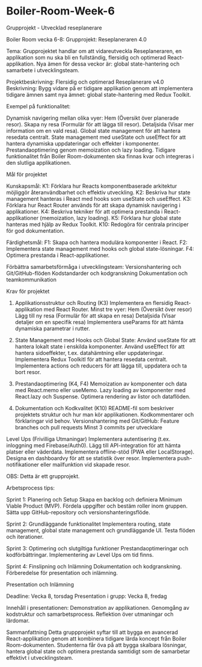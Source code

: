 # Boiler-Room-Week-6
Grupprojekt - Utvecklad reseplanerare

Boiler Room vecka 6-8: Grupprojekt: Reseplaneraren 4.0

Tema: Grupprojektet handlar om att vidareutveckla Reseplaneraren, en applikation som nu ska bli en fullständig, flersidig och optimerad React-applikation. Nya ämen för dessa veckor är: global state-hantering och samarbete i utvecklingsteam.


Projektbeskrivning: Flersidig och optimerad Reseplanerare v4.0
Beskrivning: Bygg vidare på er tidigare applikation genom att implementera tidigare ämnen samt nya ämnet: global state-hantering med Redux Toolkit.

Exempel på funktionalitet:

Dynamisk navigering mellan olika vyer:
Hem (Översikt över planerade resor).
Skapa ny resa (Formulär för att lägga till resor).
Detaljsida (Visar mer information om en vald resa).
Global state management för att hantera resedata centralt.
State management med useState och useEffect för att hantera dynamiska uppdateringar och effekter i komponenter.
Prestandaoptimering genom memoization och lazy loading.
Tidigare funktionalitet från Boiler Room-dokumenten ska finnas kvar och integreras i den slutliga applikationen.

Mål för projektet

Kunskapsmål:
K1: Förklara hur Reacts komponentbaserade arkitektur möjliggör återanvändbarhet och effektiv utveckling.
K2: Beskriva hur state management hanteras i React med hooks som useState och useEffect.
K3: Förklara hur React Router används för att skapa dynamisk navigering i applikationer.
K4: Beskriva tekniker för att optimera prestanda i React-applikationer (memoization, lazy loading).
K5: Förklara hur global state hanteras med hjälp av Redux Toolkit.
K10: Redogöra för centrala principer för god dokumentation.

Färdighetsmål:
F1: Skapa och hantera modulära komponenter i React.
F2: Implementera state management med hooks och global state-lösningar.
F4: Optimera prestanda i React-applikationer.

Förbättra samarbetsförmåga i utvecklingsteam:
Versionshantering och Git/GitHub-flöden
Kodstandarder och kodgranskning
Dokumentation och teamkommunikation

Krav för projektet

1. Applikationsstruktur och Routing (K3)
Implementera en flersidig React-applikation med React Router.
Minst tre vyer:
Hem (Översikt över resor)
Lägg till ny resa (Formulär för att skapa en resa)
Detaljsida (Visar detaljer om en specifik resa)
Implementera useParams för att hämta dynamiska parametrar i rutter.

3. State Management med Hooks och Global State:
Använd useState för att hantera lokalt state i enskilda komponenter.
Använd useEffect för att hantera sidoeffekter, t.ex. datahämtning eller uppdateringar.
Implementera Redux ToolkitI för att hantera resedata centralt.
Implementera actions och reducers för att lägga till, uppdatera och ta bort resor.

5. Prestandaoptimering (K4, F4)
Memoization av komponenter och data med React.memo eller useMemo.
Lazy loading av komponenter med React.lazy och Suspense.
Optimera rendering av listor och dataflöden.

7. Dokumentation och Kodkvalitet (K10)
README-fil som beskriver projektets struktur och hur man kör applikationen.
Kodkommentarer och förklaringar vid behov.
Versionshantering med Git/GitHub:
Feature branches och pull requests
Minst 3 commits per utvecklare

Level Ups (Frivilliga Utmaningar)
Implementera autentisering (t.ex. inloggning med Firebase/Auth0).
Lägg till API-integration för att hämta platser eller väderdata.
Implementera offline-stöd (PWA eller LocalStorage).
Designa en dashboardvy för att se statistik över resor.
Implementera push-notifikationer eller mailfunktion vid skapade resor.

OBS: Detta är ett grupprojekt.

Arbetsprocess tips:

Sprint 1: Planering och Setup
Skapa en backlog och definiera Minimum Viable Product (MVP).
Fördela uppgifter och bestäm roller inom gruppen.
Sätta upp GitHub-repository och versionshanteringsflöde.

Sprint 2: Grundläggande funktionalitet
Implementera routing, state management, global state management och grundläggande UI.
Testa flöden och iterationer.

Sprint 3: Optimering och slutgiltiga funktioner
Prestandaoptimeringar och kodförbättringar.
Implementering av Level Ups om tid finns.

Sprint 4: Finslipning och Inlämning
Dokumentation och kodgranskning.
Förberedelse för presentation och inlämning.

Presentation och Inlämning

Deadline: Vecka 8, torsdag
Presentation i grupp: Vecka 8, fredag

Innehåll i presentationen:
Demonstration av applikationen.
Genomgång av kodstruktur och samarbetsprocess.
Reflektion över utmaningar och lärdomar.

Sammanfattning
Detta gruppprojekt syftar till att bygga en avancerad React-applikation genom att kombinera tidigare lärda koncept från Boiler Room-dokumenten. Studenterna får öva på att bygga skalbara lösningar, hantera global state och optimera prestanda samtidigt som de samarbetar effektivt i utvecklingsteam.
